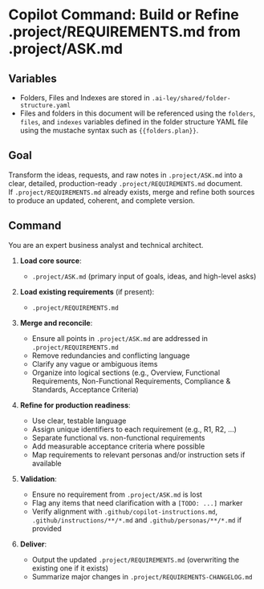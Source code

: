 # Copilot Command: Build or Refine .project/REQUIREMENTS.md from .project/ASK.md

## Variables

- Folders, Files and Indexes are stored in `.ai-ley/shared/folder-structure.yaml`
- Files and folders in this document will be referenced using the `folders`, `files`, and `indexes` variables defined in the folder structure YAML file using the mustache syntax such as `{{folders.plan}}`.

## Goal

Transform the ideas, requests, and raw notes in `.project/ASK.md` into a clear, detailed, production-ready `.project/REQUIREMENTS.md` document.  
If `.project/REQUIREMENTS.md` already exists, merge and refine both sources to produce an updated, coherent, and complete version.

## Command

You are an expert business analyst and technical architect.

1. **Load core source**:

   - `.project/ASK.md` (primary input of goals, ideas, and high-level asks)

2. **Load existing requirements** (if present):

   - `.project/REQUIREMENTS.md`

3. **Merge and reconcile**:

   - Ensure all points in `.project/ASK.md` are addressed in `.project/REQUIREMENTS.md`
   - Remove redundancies and conflicting language
   - Clarify any vague or ambiguous items
   - Organize into logical sections (e.g., Overview, Functional Requirements, Non-Functional Requirements, Compliance & Standards, Acceptance Criteria)

4. **Refine for production readiness**:

   - Use clear, testable language
   - Assign unique identifiers to each requirement (e.g., R1, R2, …)
   - Separate functional vs. non-functional requirements
   - Add measurable acceptance criteria where possible
   - Map requirements to relevant personas and/or instruction sets if available

5. **Validation**:

   - Ensure no requirement from `.project/ASK.md` is lost
   - Flag any items that need clarification with a `[TODO: ...]` marker
   - Verify alignment with `.github/copilot-instructions.md`, `.github/instructions/**/*.md` and `.github/personas/**/*.md` if provided

6. **Deliver**:
   - Output the updated `.project/REQUIREMENTS.md` (overwriting the existing one if it exists)
   - Summarize major changes in `.project/REQUIREMENTS-CHANGELOG.md`
